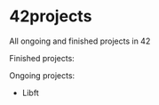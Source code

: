 # 42projects
All ongoing and finished projects in 42

Finished projects:


Ongoing projects:

- Libft

